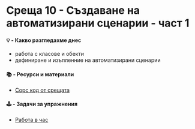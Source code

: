 # Среща 10 - Създаване на автоматизирани сценарии - част 1

#### 💡 - Какво разгледахме днес
- работа с класове и обекти 
- дефиниране и изъпленние на автоматизирани сценарии

#### 📚 - Ресурси и материали
- [Сорс код от срещата](./source/)

#### 🕹️ - Задачи за упражнения
- [Работа в час](./cw/README.md)